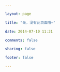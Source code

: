 ```yaml
---

layout: page

title: "亲，没有此页面哦~"

date: 2014-07-10 11:31

comments: false

sharing: false

footer: false

---
```


<script type="text/javascript" src="http://www.qq.com/404/search_children.js" charset="utf-8"></script>
